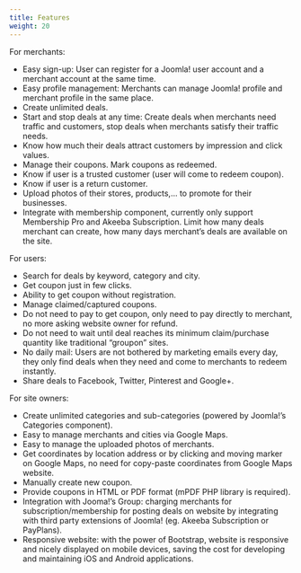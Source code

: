 ```yaml
---
title: Features
weight: 20
---
```


For merchants:

*   Easy sign-up: User can register for a Joomla! user account and a merchant account at the same time.
*   Easy profile management: Merchants can manage Joomla! profile and merchant profile in the same place.
*   Create unlimited deals.
*   Start and stop deals at any time: Create deals when merchants need traffic and customers, stop deals when merchants satisfy their traffic needs.
*   Know how much their deals attract customers by impression and click values.
*   Manage their coupons. Mark coupons as redeemed.
*   Know if user is a trusted customer (user will come to redeem coupon).
*   Know if user is a return customer.
*   Upload photos of their stores, products,... to promote for their businesses.
*   Integrate with membership component, currently only support Membership Pro and Akeeba Subscription. Limit how many deals merchant can create, how many days merchant’s deals are available on the site.

For users:

*   Search for deals by keyword, category and city.
*   Get coupon just in few clicks.
*   Ability to get coupon without registration.
*   Manage claimed/captured coupons.
*   Do not need to pay to get coupon, only need to pay directly to merchant, no more asking website owner for refund.
*   Do not need to wait until deal reaches its minimum claim/purchase quantity like traditional “groupon” sites.
*   No daily mail: Users are not bothered by marketing emails every day, they only find deals when they need and come to merchants to redeem instantly.
*   Share deals to Facebook, Twitter, Pinterest and Google+.

For site owners:

*   Create unlimited categories and sub-categories (powered by Joomla!’s Categories component).
*   Easy to manage merchants and cities via Google Maps.
*   Easy to manage the uploaded photos of merchants.
*   Get coordinates by location address or by clicking and moving marker on Google Maps, no need for copy-paste coordinates from Google Maps website.
*   Manually create new coupon.
*   Provide coupons in HTML or PDF format (mPDF PHP library is required).
*   Integration with Jooma!’s Group: charging merchants for subscription/membership for posting deals on website by integrating with third party extensions of Joomla! (eg. Akeeba Subscription or PayPlans).
*   Responsive website: with the power of Bootstrap, website is responsive and nicely displayed on mobile devices, saving the cost for developing and maintaining iOS and Android applications.